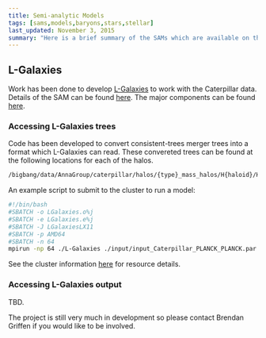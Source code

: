 ```yaml
---
title: Semi-analytic Models
tags: [sams,models,baryons,stars,stellar]
last_updated: November 3, 2015
summary: "Here is a brief summary of the SAMs which are available on the Caterpillar project."
---
```


## L-Galaxies

Work has been done to develop [L-Galaxies](http://galformod.mpa-garching.mpg.de/public/LGalaxies) to work with the Caterpillar data. Details of the SAM can be found [here](http://galformod.mpa-garching.mpg.de/public/LGalaxies/Henriques2014a.pdf). The major components can be found [here](http://galformod.mpa-garching.mpg.de/public/LGalaxies/LGalaxies_slides.pdf).

### Accessing L-Galaxies trees

Code has been developed to convert consistent-trees merger trees into a format which L-Galaxies can read. These convereted trees can be found at the following locations for each of the halos.

```bash
/bigbang/data/AnnaGroup/caterpillar/halos/{type}_mass_halos/H{haloid}/H{haloid}_EB_Z127_P7_LN7_LX14_O4_NV4/sam/LGalaxies/treedata/
```
An example script to submit to the cluster to run a model:

```bash
#!/bin/bash
#SBATCH -o LGalaxies.o%j
#SBATCH -e LGalaxies.e%j
#SBATCH -J LGalaxiesLX11
#SBATCH -p AMD64
#SBATCH -n 64
mpirun -np 64 ./L-Galaxies ./input/input_Caterpillar_PLANCK_PLANCK.par 1>OUTPUT 2>ERROR
```

See the cluster information [here](http://www.caterpillarproject.org/wiki/doc_mit_cluster.html) for resource details. 

### Accessing L-Galaxies output

TBD.

The project is still very much in development so please contact Brendan Griffen if you would like to be involved.


